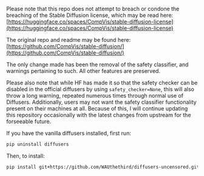 Please note that this repo does not attempt to breach or condone the breaching of the Stable Diffusion license, which may be read here: [https://huggingface.co/spaces/CompVis/stable-diffusion-license](https://huggingface.co/spaces/CompVis/stable-diffusion-license)

The original repo and readme may be found here: [https://github.com/CompVis/stable-diffusion/](https://github.com/CompVis/stable-diffusion/)

The only change made has been the removal of the safety classifier, and warnings pertaining to such. All other features are preserved.

Please also note that while HF has made it so that the safety checker can be disabled in the official diffusers by using `safety_checker=None`, this will also throw a long warning, repeated numerous times through normal use of Diffusers. Additionally, users may not want the safety classifier functionality present on their machines at all. Because of this, I will continue updating this repository occasionally with the latest changes from upstream for the forseeable future.


If you have the vanilla diffusers installed, first run:
```bash
pip uninstall diffusers
```

Then, to install:
```bash
pip install git+https://github.com/WAUthethird/diffusers-uncensored.git
```